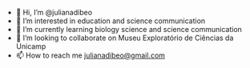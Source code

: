 - 👋 Hi, I’m @julianadibeo
- 👀 I’m interested in education and science communication
- 🌱 I’m currently learning biology science and science communication
- 💞️ I’m looking to collaborate on Museu Exploratório de Ciências da Unicamp 
- 📫 How to reach me julianadibeo@gmail.com

<!---
julianadibeo/julianadibeo is a ✨ special ✨ repository because its `README.md` (this file) appears on your GitHub profile.
You can click the Preview link to take a look at your changes.
--->
